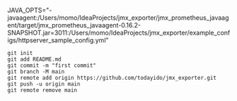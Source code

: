 JAVA_OPTS="-javaagent:/Users/momo/IdeaProjects/jmx_exporter/jmx_prometheus_javaagent/target/jmx_prometheus_javaagent-0.16.2-SNAPSHOT.jar=3011:/Users/momo/IdeaProjects/jmx_exporter/example_configs/httpserver_sample_config.yml"

~~~
git init
git add README.md
git commit -m "first commit"
git branch -M main
git remote add origin https://github.com/todayido/jmx_exporter.git
git push -u origin main
git remote remove main
~~~